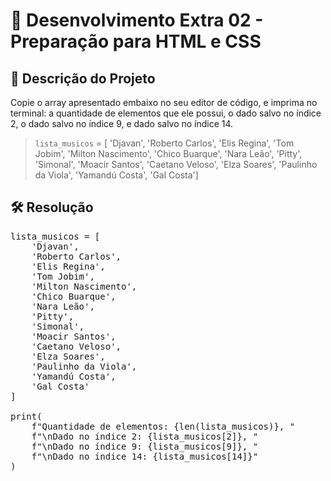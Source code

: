 
# 📜 Desenvolvimento Extra 02 - Preparação para HTML e CSS

## 🎯 Descrição do Projeto 

Copie o array apresentado embaixo no seu editor de código, e imprima no terminal: a quantidade de elementos que ele possui, o dado salvo no índice 2, o dado salvo no índice 9, e dado salvo no índice 14.

> `lista_musicos` = [ 'Djavan', 'Roberto Carlos', 'Elis Regina', 'Tom Jobim', 'Milton Nascimento', 'Chico Buarque', 'Nara Leão', 'Pitty', 'Simonal', 'Moacir Santos', 'Caetano Veloso', 'Elza Soares', 'Paulinho da Viola', 'Yamandú Costa', 'Gal Costa'] 

## 🛠️ Resolução

<pre>
lista_musicos = [
    'Djavan', 
    'Roberto Carlos', 
    'Elis Regina', 
    'Tom Jobim', 
    'Milton Nascimento', 
    'Chico Buarque', 
    'Nara Leão', 
    'Pitty', 
    'Simonal', 
    'Moacir Santos', 
    'Caetano Veloso', 
    'Elza Soares', 
    'Paulinho da Viola', 
    'Yamandú Costa', 
    'Gal Costa'
]

print(
    f"Quantidade de elementos: {len(lista_musicos)}, "
    f"\nDado no índice 2: {lista_musicos[2]}, "
    f"\nDado no índice 9: {lista_musicos[9]}, "
    f"\nDado no índice 14: {lista_musicos[14]}"
)
</pre>
